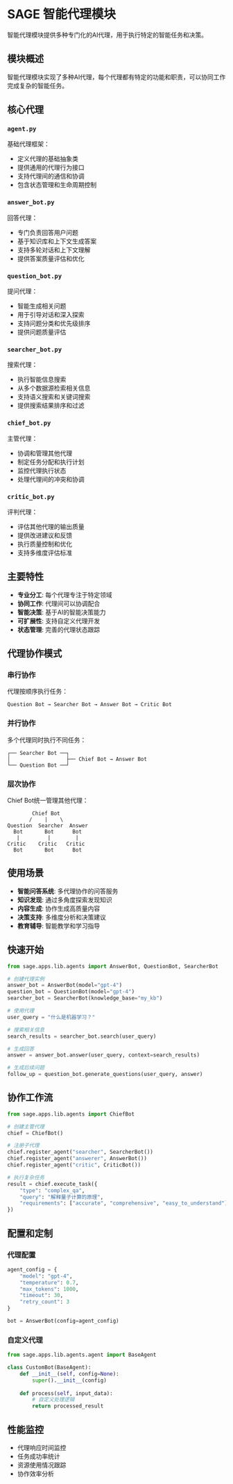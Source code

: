 # SAGE 智能代理模块

智能代理模块提供多种专门化的AI代理，用于执行特定的智能任务和决策。

## 模块概述

智能代理模块实现了多种AI代理，每个代理都有特定的功能和职责，可以协同工作完成复杂的智能任务。

## 核心代理

### `agent.py`
基础代理框架：
- 定义代理的基础抽象类
- 提供通用的代理行为接口
- 支持代理间的通信和协调
- 包含状态管理和生命周期控制

### `answer_bot.py`
回答代理：
- 专门负责回答用户问题
- 基于知识库和上下文生成答案
- 支持多轮对话和上下文理解
- 提供答案质量评估和优化

### `question_bot.py`
提问代理：
- 智能生成相关问题
- 用于引导对话和深入探索
- 支持问题分类和优先级排序
- 提供问题质量评估

### `searcher_bot.py`
搜索代理：
- 执行智能信息搜索
- 从多个数据源检索相关信息
- 支持语义搜索和关键词搜索
- 提供搜索结果排序和过滤

### `chief_bot.py`
主管代理：
- 协调和管理其他代理
- 制定任务分配和执行计划
- 监控代理执行状态
- 处理代理间的冲突和协调

### `critic_bot.py`
评判代理：
- 评估其他代理的输出质量
- 提供改进建议和反馈
- 执行质量控制和优化
- 支持多维度评估标准

## 主要特性

- **专业分工**: 每个代理专注于特定领域
- **协同工作**: 代理间可以协调配合
- **智能决策**: 基于AI的智能决策能力
- **可扩展性**: 支持自定义代理开发
- **状态管理**: 完善的代理状态跟踪

## 代理协作模式

### 串行协作
代理按顺序执行任务：
```
Question Bot → Searcher Bot → Answer Bot → Critic Bot
```

### 并行协作
多个代理同时执行不同任务：
```
┌── Searcher Bot ──┐
│                  ├── Chief Bot → Answer Bot
└── Question Bot ──┘
```

### 层次协作
Chief Bot统一管理其他代理：
```
        Chief Bot
       /    |    \
Question  Searcher  Answer
  Bot       Bot      Bot
   |         |        |
Critic    Critic   Critic
  Bot       Bot      Bot
```

## 使用场景

- **智能问答系统**: 多代理协作的问答服务
- **知识发现**: 通过多角度探索发现知识
- **内容生成**: 协作生成高质量内容
- **决策支持**: 多维度分析和决策建议
- **教育辅导**: 智能教学和学习指导

## 快速开始

```python
from sage.apps.lib.agents import AnswerBot, QuestionBot, SearcherBot

# 创建代理实例
answer_bot = AnswerBot(model="gpt-4")
question_bot = QuestionBot(model="gpt-4")
searcher_bot = SearcherBot(knowledge_base="my_kb")

# 使用代理
user_query = "什么是机器学习？"

# 搜索相关信息
search_results = searcher_bot.search(user_query)

# 生成回答
answer = answer_bot.answer(user_query, context=search_results)

# 生成后续问题
follow_up = question_bot.generate_questions(user_query, answer)
```

## 协作工作流

```python
from sage.apps.lib.agents import ChiefBot

# 创建主管代理
chief = ChiefBot()

# 注册子代理
chief.register_agent("searcher", SearcherBot())
chief.register_agent("answerer", AnswerBot())
chief.register_agent("critic", CriticBot())

# 执行复杂任务
result = chief.execute_task({
    "type": "complex_qa",
    "query": "解释量子计算的原理",
    "requirements": ["accurate", "comprehensive", "easy_to_understand"]
})
```

## 配置和定制

### 代理配置
```python
agent_config = {
    "model": "gpt-4",
    "temperature": 0.7,
    "max_tokens": 1000,
    "timeout": 30,
    "retry_count": 3
}

bot = AnswerBot(config=agent_config)
```

### 自定义代理
```python
from sage.apps.lib.agents.agent import BaseAgent

class CustomBot(BaseAgent):
    def __init__(self, config=None):
        super().__init__(config)
    
    def process(self, input_data):
        # 自定义处理逻辑
        return processed_result
```

## 性能监控

- 代理响应时间监控
- 任务成功率统计
- 资源使用情况跟踪
- 协作效率分析
